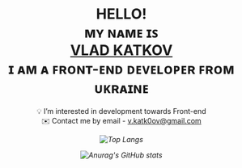 <h1 align="center" color="red">
HELLO!</br>
ᴍʏ ɴᴀᴍᴇ ɪꜱ</br>
<a href="">VLAD KATKOV</a></br>
ɪ ᴀᴍ ᴀ ꜰʀᴏɴᴛ-ᴇɴᴅ ᴅᴇᴠᴇʟᴏᴘᴇʀ ꜰʀᴏᴍ ᴜᴋʀᴀɪɴᴇ</h1>
<p align="center">💡 I’m interested in development towards Front-end </br>
✉️ Сontact me by email - <a href="mailto:v.katk0ov@gmail.com">v.katk0ov@gmail.com</a></p>
<i align="center">

![Top Langs](https://github-readme-stats.vercel.app/api/top-langs/?username=V-Katkov&layout=compact&theme=dark&hide_border=true&bg_color=0d1117)

![Anurag's GitHub stats](https://github-readme-stats.vercel.app/api?username=V-Katkov&show_icons=true&theme=dark&hide_border=true&bg_color=0d1117)
  
</i>
